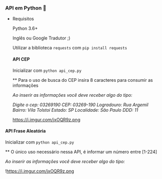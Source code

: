 ### API em Python :snake:

- Requisitos

  Python 3.6+

  Inglês ou Google Tradutor ;)

  Utilizar a biblioteca `requests` com `pip install requests`

  

  #### API CEP

  Inicializar com `python api_cep.py`

  ** Para o uso de busca do CEP insira 8 caracteres para consumir as informações

  *Ao inserir as informações você deve receber algo do tipo:*

  *Digite o cep: 03269190*
  *CEP: 03269-190*
  *Logradouro: Rua Argemil*
  *Bairro: Vila Tolstoi*
  *Estado: SP*
  *Localidade: São Paulo*
  *DDD: 11*

  https://i.imgur.com/jxOQR9z.png



#### API Frase Aleatória

Inicializar com `python api_cep.py`

** O único uso necessário nessa API, é informar um número entre [1-224]

*Ao inserir as informações você deve receber algo do tipo:*

!https://i.imgur.com/jxOQR9z.png
